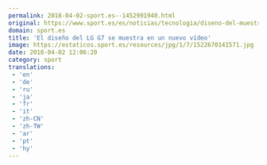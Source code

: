 ```yaml
---
permalink: 2018-04-02-sport.es--1452991940.html
original: https://www.sport.es/es/noticias/tecnologia/diseno-del-muestra-nuevo-video-6729049?utm_source=rss-noticias&utm_medium=feed&utm_campaign=tecnologia
domain: sport.es
title: 'El diseño del LG G7 se muestra en un nuevo vídeo'
image: https://estaticos.sport.es/resources/jpg/1/7/1522670141571.jpg
date: 2018-04-02 12:06:20
category: sport
translations: 
 - 'en'
 - 'de'
 - 'ru'
 - 'ja'
 - 'fr'
 - 'it'
 - 'zh-CN'
 - 'zh-TW'
 - 'ar'
 - 'pt'
 - 'hy'
---
```


